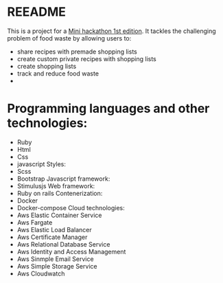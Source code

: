 # REEADME
This is a project for a [Mini hackathon 1st edition](https://nowaakademia.org/mini-hackathon-edycja-i/). It tackles the challenging problem of food waste by allowing users to:
 - share recipes with premade shopping lists
 - create custom private recipes with shopping lists
 - create shopping lists
 - track and reduce food waste
 - 
# Programming languages and other technologies:
- Ruby
- Html
- Css
- javascript
Styles:
- Scss
- Bootstrap
Javascript framework:
- Stimulusjs
Web framework:
- Ruby on rails
Contenerization:
- Docker
- Docker-compose
Cloud technologies:
- Aws Elastic Container Service
- Aws Fargate
- Aws Elastic Load Balancer
- Aws Certificate Manager
- Aws Relational Database Service
- Aws Identity and Access Management
- Aws Sinmple Email Service
- Aws Simple Storage Service
- Aws Cloudwatch
